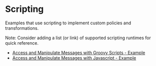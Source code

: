# Scripting

Examples that use scripting to implement custom policies and transformations.

Note: Consider adding a list (or link) of supported scripting runtimes for quick reference.

- [Access and Manipulate Messages with Groovy Scripts - Example](groovy#access-and-manipulate-messages-with-groovy-scripts---example)
- [Access and Manipulate Messages with Javascript - Example](javascript#access-and-manipulate-messages-with-javascript---example)